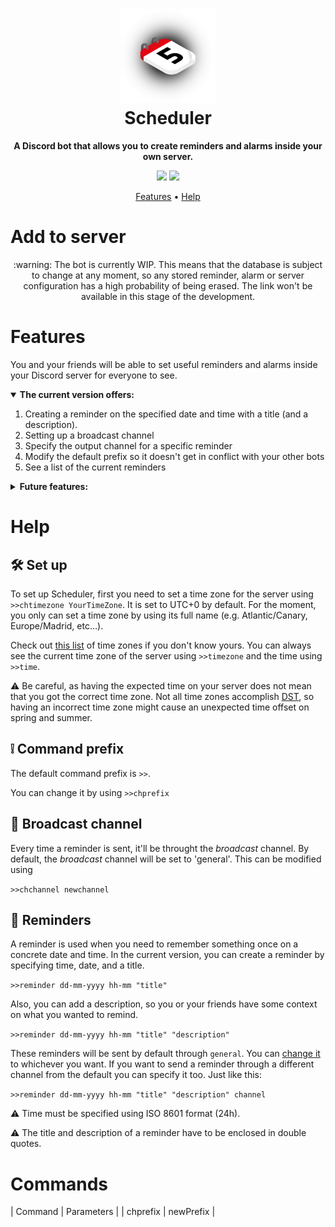 <!--<p align="center">
  <a href="https://github.com/Chgv99/Face-Class/blob/main/README.md">English</a> • <a href="https://github.com/Chgv99/Face-Class/blob/main/README(es).md">Español</a>
</p>-->

<h1 align="center">
 <!--Scheduler-->
  <img width="30%" src="img/banner.png">
  <br>
  Scheduler
</h1>
<p align="center">
 <b>A Discord bot that allows you to create reminders and alarms inside your own server.</b>
</p>
<p align="center">
 <img src="https://img.shields.io/badge/Project-WIP-orange"> <img src="https://img.shields.io/badge/Documentation-Outdated-orange">
</p>
<p align="center">
 <a href="https://github.com/Chgv99/Scheduler/blob/main/README.md#features">Features</a> • <a href="https://github.com/Chgv99/Scheduler/blob/main/README.md#help">Help</a>
</p>

# Add to server

<p align="center">
 :warning: The bot is currently WIP. This means that the database is subject to change at any moment, so any stored reminder, alarm or server configuration has a high probability of being erased. The link won't be available in this stage of the development.
</p>

# Features

You and your friends will be able to set useful reminders and alarms inside your Discord server for everyone to see.

<details open>
  <summary><b>The current version offers:</b></summary>

1. Creating a reminder on the specified date and time with a title (and a description).
2. Setting up a broadcast channel
3. Specify the output channel for a specific reminder
4. Modify the default prefix so it doesn't get in conflict with your other bots
5. See a list of the current reminders
  
</details>

<details>
<summary><b>Future features:</b></summary>

1. Alarms (recurrent reminders)
2. Delete reminders and alarms
3. More settings for reminders (e.g. to specify the amount of time left rather than the date and time, to allow more date formats like YYYY-MM-DD)
4. Server configuration for server roles with permissions (now available for server creator only)
5. Multiple broadcast channels
6. Command for setting own timezone (for users with a different timezone from the server)
</details>

# Help

## 🛠️ **Set up**

To set up Scheduler, first you need to set a time zone for the server using ```>>chtimezone YourTimeZone```. It is set to UTC+0 by default.
For the moment, you only can set a time zone by using its full name (e.g. Atlantic/Canary, Europe/Madrid, etc...).

Check out [this list](https://en.wikipedia.org/wiki/List_of_tz_database_time_zones) of time zones if you don\'t know yours. You can always see the current time zone of the server using `>>timezone` and the time using `>>time`.

:warning: Be careful, as having the expected time on your server does not mean that you got the correct time zone.
Not all time zones accomplish [DST](https://en.wikipedia.org/wiki/Daylight_saving_time), so having an incorrect time zone might cause an unexpected time offset on spring and summer.

## ❕ **Command prefix**

The default command prefix is `>>`. 

You can change it by using
```>>chprefix```

## :loudspeaker: Broadcast channel

Every time a reminder is sent, it'll be throught the *broadcast* channel. By default, the *broadcast* channel will be set to 'general'. This can be modified using

`>>chchannel newchannel`

## :calendar: Reminders

A reminder is used when you need to remember something once on a concrete date and time.
In the current version, you can create a reminder by specifying time, date, and a title.

`>>reminder dd-mm-yyyy hh-mm "title"`

Also, you can add a description, so you or your friends have some context on what you wanted to remind.

`>>reminder dd-mm-yyyy hh-mm "title" "description"`

These reminders will be sent by default through `general`. You can [change it](https://github.com/Chgv99/Scheduler/blob/main/README.md#loudspeaker-broadcast-channel) to whichever you want.
If you want to send a reminder through a different channel from the default you can specify it too. Just like this:

`>>reminder dd-mm-yyyy hh-mm "title" "description" channel`

:warning: Time must be specified using ISO 8601 format (24h).

:warning: The title and description of a reminder have to be enclosed in double quotes.

<!--## :alarm_clock:-->

# Commands

| Command | Parameters |
| chprefix | newPrefix |
